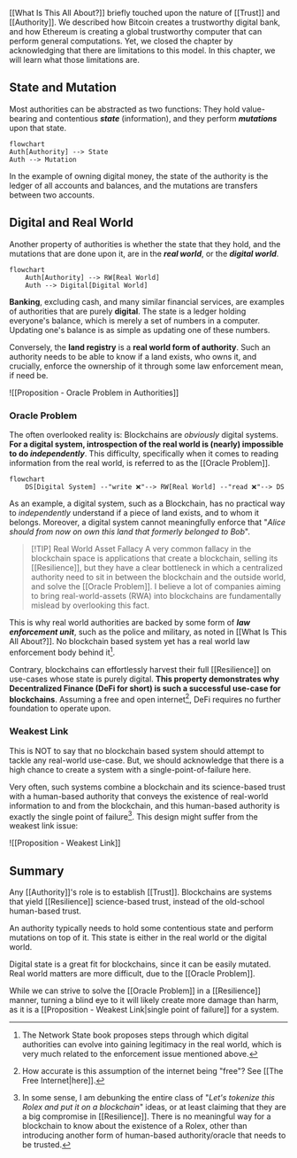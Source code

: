 [[What Is This All About?]] briefly touched upon the nature of [[Trust]] and [[Authority]]. We described how Bitcoin creates a trustworthy digital bank, and how Ethereum is creating a global trustworthy computer that can perform general computations. Yet, we closed the chapter by acknowledging that there are limitations to this model. In this chapter, we will learn what those limitations are.
## State and Mutation
Most authorities can be abstracted as two functions: They hold value-bearing and contentious ***state*** (information), and they perform ***mutations*** upon that state.

```mermaid
flowchart
Auth[Authority] --> State
Auth --> Mutation
```

In the example of owning digital money, the state of the authority is the ledger of all accounts and balances, and the mutations are transfers between two accounts.
## Digital and Real World 
Another property of authorities is whether the state that they hold, and the mutations that are done upon it, are in the ***real world***, or the ***digital world***.

```mermaid
flowchart
	Auth[Authority] --> RW[Real World]	
	Auth --> Digital[Digital World]
```

**Banking**, excluding cash, and many similar financial services, are examples of authorities that are purely **digital**. The state is a ledger holding everyone's balance, which is merely a set of numbers in a computer. Updating one's balance is as simple as updating one of these numbers.

Conversely, the **land registry** is a **real world form of authority**. Such an authority needs to be able to know if a land exists, who owns it, and crucially, enforce the ownership of it through some law enforcement mean, if need be.

![[Proposition - Oracle Problem in Authorities]]
### Oracle Problem 
The often overlooked reality is: Blockchains are *obviously* digital systems. **For a digital system, introspection of the real world is (nearly) impossible to do *independently***. This difficulty, specifically when it comes to reading information from the real world, is referred to as the [[Oracle Problem]].

```mermaid
flowchart
	DS[Digital System] --"write ❌"--> RW[Real World] --"read ❌"--> DS	
```

As an example, a digital system, such as a Blockchain, has no practical way to *independently* understand if a piece of land exists, and to whom it belongs. Moreover, a digital system cannot meaningfully enforce that "*Alice should from now on own this land that formerly belonged to Bob*".

> [!TIP] Real World Asset Fallacy 
> A very common fallacy in the blockchain space is applications that create a blockchain, selling its [[Resilience]], but they have a clear bottleneck in which a centralized authority need to sit in between the blockchain and the outside world, and solve the [[Oracle Problem]]. I believe a lot of companies aiming to bring real-world-assets (RWA) into blockchains are fundamentally mislead by overlooking this fact. 

This is why real world authorities are backed by some form of ***law enforcement unit***, such as the police and military, as noted in [[What Is This All About?]]. No blockchain based system yet has a real world law enforcement body behind it[^1].

[^1]: The Network State book proposes steps through which digital authorities can evolve into gaining legitimacy in the real world, which is very much related to the enforcement issue mentioned above.

Contrary, blockchains can effortlessly harvest their full [[Resilience]] on use-cases whose state is purely digital. **This property demonstrates why Decentralized Finance (DeFi for short) is such a successful use-case for blockchains**. Assuming a free and open internet[^2], DeFi requires no further foundation to operate upon. 
[^2]: How accurate is this assumption of the internet being "free"? See [[The Free Internet|here]]. 
### Weakest Link
This is NOT to say that no blockchain based system should attempt to tackle any real-world use-case. But, we should acknowledge that there is a high chance to create a system with a single-point-of-failure here.

Very often, such systems combine a blockchain and its science-based trust with a human-based authority that conveys the existence of real-world information to and from the blockchain, and this human-based authority is exactly the single point of failure[^3]. This design might suffer from the weakest link issue: 

![[Proposition - Weakest Link]]
## Summary 

Any [[Authority]]'s role is to establish [[Trust]]. Blockchains are systems that yield [[Resilience]] science-based trust, instead of the old-school human-based trust. 

An authority typically needs to hold some contentious state and perform mutations on top of it. This state is either in the real world or the digital world. 

Digital state is a great fit for blockchains, since it can be easily mutated. Real world matters are more difficult, due to the [[Oracle Problem]]. 

While we can strive to solve the [[Oracle Problem]] in a [[Resilience]] manner, turning a blind eye to it will likely create more damage than harm, as it is a [[Proposition - Weakest Link|single point of failure]] for a system. 

[^3]: In some sense, I am debunking the entire class of "*Let's tokenize this Rolex and put it on a blockchain*" ideas, or at least claiming that they are a big compromise in [[Resilience]]. There is no meaningful way for a blockchain to know about the existence of a Rolex, other than introducing another form of human-based authority/oracle that needs to be trusted.